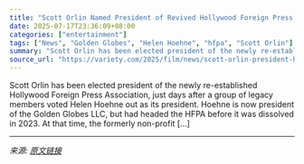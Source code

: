 ```yaml
---
title: "Scott Orlin Named President of Revived Hollywood Foreign Press Association"
date: 2025-07-17T23:36:09+08:00
categories: ["entertainment"]
tags: ["News", "Golden Globes", "Helen Hoehne", "hfpa", "Scott Orlin"]
summary: "Scott Orlin has been elected president of the newly re-established Hollywood Foreign Press Association, just days after a group of legacy members voted Helen Hoehne out as its president. Hoehne is now"
source_url: "https://variety.com/2025/film/news/scott-orlin-president-hollywood-foreign-press-association-1236464271/"
---
```


Scott Orlin has been elected president of the newly re-established Hollywood Foreign Press Association, just days after a group of legacy members voted Helen Hoehne out as its president. Hoehne is now president of the Golden Globes LLC, but had headed the HFPA before it was dissolved in 2023. At that time, the formerly non-profit [&#8230;]

---

*来源: [原文链接](https://variety.com/2025/film/news/scott-orlin-president-hollywood-foreign-press-association-1236464271/)*
